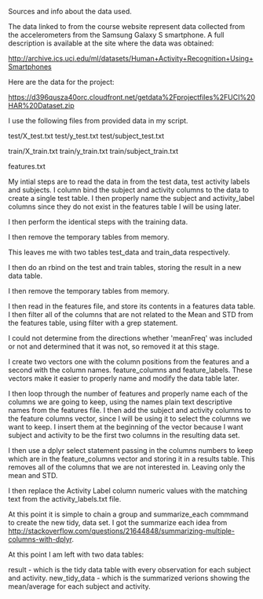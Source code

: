 Sources and info about the data used.

The data linked to from the course website represent data collected from the accelerometers from the Samsung Galaxy S smartphone. A full description is available at the site where the data was obtained: 

http://archive.ics.uci.edu/ml/datasets/Human+Activity+Recognition+Using+Smartphones 

Here are the data for the project: 

https://d396qusza40orc.cloudfront.net/getdata%2Fprojectfiles%2FUCI%20HAR%20Dataset.zip 


I use the following files from provided data in my script.

test/X_test.txt
test/y_test.txt
test/subject_test.txt

train/X_train.txt
train/y_train.txt
train/subject_train.txt

features.txt

My intial steps are to read the data in from the test data, test activity labels and subjects.
I column bind the subject and activity columns to the data to create a single test table.
I then properly name the subject and activity_label columns since they do not exist in the features table I will be using later.

I then perform the identical steps with the training data.

I then remove the temporary tables from memory.

This leaves me with two tables test_data and train_data respectively.

I then do an rbind on the test and train tables, storing the result in a new data table.

I then remove the temporary tables from memory.

I then read in the features file, and store its contents in a features data table.
I then  filter all of the columns that are not related to the Mean and STD from the features table, using filter with a grep statement.

I could not determine from the directions whether 'meanFreq' was included or not and determined that it was not, so removed it at this stage.

I create two vectors one with the column positions from the features and a second with the column names.
feature_columns and feature_labels.
These vectors make it easier to properly name and modify the data table later.

I then loop through the number of features and properly name each of the columns we are going to keep, using the names plain text descriptive names from the features file.
I then add the subject and activity columns to the feature columns vector, since I will be using it to select the columns we want to keep.
I insert them at the beginning of the vector because I want subject and activity to be the first two columns in the resulting data set.

I then use a dplyr select statement passing in the columns numbers to keep which are in the feature_columns vector and storing it in a results table.
This removes all of the columns that we are not interested in. Leaving only the mean and STD. 

I then replace the Activity Label column numeric values with the matching text from the activity_labels.txt file.

At this point it is simple to chain a group and summarize_each commmand to create the new tidy, data set.
I got the summarize each idea from http://stackoverflow.com/questions/21644848/summarizing-multiple-columns-with-dplyr.

At this point I am left with two data tables: 

result - which is the tidy data table with every observation for each subject and activity.
new_tidy_data - which is the summarized verions showing the mean/average for each subject and activity.

